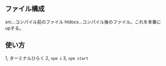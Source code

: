 ## ファイル構成
src…コンパイル前のファイル
htdocs…コンパイル後のファイル。これを本番にupする。

## 使い方
1, ターミナルひらく
2, `npm i`
3, `npm start`